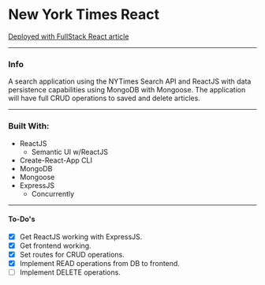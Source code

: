 # New York Times React  


[Deployed with FullStack React article](https://www.fullstackreact.com/articles/using-create-react-app-with-a-server/)  

***
### Info  

A search application using the NYTimes Search API and ReactJS with data persistence capabilities using MongoDB with Mongoose. The application will have full CRUD operations to saved and delete articles.

***

### Built With:  
- ReactJS
    - Semantic UI w/ReactJS  
- Create-React-App CLI  
- MongoDB  
- Mongoose  
- ExpressJS  
    - Concurrently

***
#### To-Do's  

- [x] Get ReactJS working with ExpressJS.
- [x] Get frontend working.  
- [x] Set routes for CRUD operations.
- [x] Implement READ operations from DB to frontend.
- [ ] Implement DELETE operations.